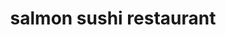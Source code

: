 ---
layout: place
title: "salmon sushi restaurant"
permalink: /new-york/staten-island/salmon-sushi-restaurant.html
stateAbbr: NY
stateName: New York
cityName: Staten Island
seo:
  name: "salmon sushi restaurant"
  type: Restaurant
  links: null
description: "salmon sushi restaurant serves delicious sushi in Staten Island, New York. Try fresh Japanese dishes for a great dining experience. "
place_id: ChIJtfFjmHJPwokRE4a9GAN1_fE
photos:
  - name: >-
      places/ChIJtfFjmHJPwokRE4a9GAN1_fE/photos/AeeoHcIFB7gqkt0ne20QnMft7zHhySenYifcbmy5KBj_pGkXw_yKrJ7ZPVJj82aUgwPeHtgWt7w8hNM9D2BV01yu4ZPl5JjEUHnRr4wnZv0CvpXYWovFGe6tkf1YsPp1TP7RC9-5dCLP_h-o1SP0H3VyuSxckfJkVDDOFdB3cJISjF4e80KvvgEVYFaSPqOpWzSTsA4S0Uae1Kp5x9FvZbJMvL2cYvKSXGmc0IQbE-gE5weuq57Mhu1lZnBeiYPGuIyMSQEaxPMbC5cu9mqGcsp8pidUfpArxbJBsKLHK0l9HWe_XN1i6R-9y20iMEosegNrkvKvyHLMD1CU9kSzmfmHQhDogu_setXrv9rmYmCj02DjHscdRvNBIKnlKu-2AZrs3kLtnbUcUSebZ_6BS755iPrjemGKtFwJn21mWhx_4iPsRAY
    widthPx: 3264
    heightPx: 1836
    authorAttributions:
      - displayName: Shady Mesiha
        uri: https://maps.google.com/maps/contrib/115900151139317936286
        photoUri: >-
          https://lh3.googleusercontent.com/a/ACg8ocLAmLP8EwxyPVX9a4FgK6Zp-ogbgx1-ejO5cxPDdLjgUNo9vg=s100-p-k-no-mo
    flagContentUri: >-
      https://www.google.com/local/imagery/report/?cb_client=maps_api_places.places_api&image_key=!1e10!2sCIHM0ogKEICAgIDk5vutywE&hl=en-US
    googleMapsUri: >-
      https://www.google.com/maps/place//data=!3m4!1e2!3m2!1sCIHM0ogKEICAgIDk5vutywE!2e10!4m2!3m1!1s0x89c24f729863f1b5:0xf1fd750318bd8613
  - name: >-
      places/ChIJtfFjmHJPwokRE4a9GAN1_fE/photos/AeeoHcJSBfSR4w4LdPr3aBB9u_wXE0sIDgeENP-IWk64Da4s1vq5aHgfTRch6AhKjnxNZnZeg8FreeTAQg8OI0TPc0lLTyJtlxzb9OKEb9vHTeMcvvwg2tALR1PZcFzalzo2i5MqbVeidxOtFLHBlzVj9NGQe_6QnkkgcfSsx2T-MnxhjZnhPgPEIz_RPDnSnCA7wr8efu0_fE634PeZ31DB29dDSQOS6IWBnJ8y5rwtKLhh9bX2BkmuICkF0pJWrqpY-IwCFTmYOGb3Td_UuzYOeB6Jq0CgGdTLUWaE9rYJV9N8VA
    widthPx: 800
    heightPx: 500
    authorAttributions:
      - displayName: OMG Juice Bar & Grill
        uri: https://maps.google.com/maps/contrib/102017401666555550662
        photoUri: >-
          https://lh3.googleusercontent.com/a-/ALV-UjUY5RCbwJJyVwJ9hqTMsgA7BjBAbsRYMN36zMOgbNYXrFnvku_5=s100-p-k-no-mo
    flagContentUri: >-
      https://www.google.com/local/imagery/report/?cb_client=maps_api_places.places_api&image_key=!1e10!2sAF1QipNhw5rcUm5VLxwAm2T0GHut9Qm_DSY2yt5bP5wq&hl=en-US
    googleMapsUri: >-
      https://www.google.com/maps/place//data=!3m4!1e2!3m2!1sAF1QipNhw5rcUm5VLxwAm2T0GHut9Qm_DSY2yt5bP5wq!2e10!4m2!3m1!1s0x89c24f729863f1b5:0xf1fd750318bd8613
  - name: >-
      places/ChIJtfFjmHJPwokRE4a9GAN1_fE/photos/AeeoHcLj4A09_TOhqCHnIbHgzV4-Lp8XjkesvPsXGbN4Psy3XRRareAPAz9wHtrvsGjpjk4iAD8IEYpFv3yBri80XXIgSza6619h0I80Xy6c4Odg6a9-Y3nOvrMKgVVA716RVYegicF-F2ugRByuW9u3mUBHlZq5BXFfVsdsQ1pSjWt4VR5H2vlByWwsoK9-6SToGzo7ez4Zr52ts_a5sVC3Tm9lVNguJQ9VePsf1shOv3IkjPopBOQ654GPKQ_F3c5HJAoLV4BFxhdie9n6YIgZd13NKKG88aIh7H1l2HRlNccjslz952jg5ALpQDkn8oOke4-1ZTkP4E7974KV7q7Pja0hUzLZmFJX5lJb9pQz-Am-LKtZFG2XJlh3Ze814YcYRMmsOqQjp5Omf16Bl8ZBg5BUcc1cr4P5ua-R_ZkGt_HZF_KD
    widthPx: 3024
    heightPx: 4032
    authorAttributions:
      - displayName: Ross
        uri: https://maps.google.com/maps/contrib/112800053869162446708
        photoUri: >-
          https://lh3.googleusercontent.com/a-/ALV-UjV-ULexZES-x5c9vmSDZP03x2L6bEi8RQya4_7mw6ZHGU2nfcM=s100-p-k-no-mo
    flagContentUri: >-
      https://www.google.com/local/imagery/report/?cb_client=maps_api_places.places_api&image_key=!1e10!2sCIHM0ogKEICAgIC3gLeqggE&hl=en-US
    googleMapsUri: >-
      https://www.google.com/maps/place//data=!3m4!1e2!3m2!1sCIHM0ogKEICAgIC3gLeqggE!2e10!4m2!3m1!1s0x89c24f729863f1b5:0xf1fd750318bd8613
  - name: >-
      places/ChIJtfFjmHJPwokRE4a9GAN1_fE/photos/AeeoHcLmYxnP7_ZyFpZUv5xPLRFJfwAgIon1IJXQnX3EYxLZINxxCpWhC0EUpANqkoNJh7tBAUnWH0JomWboOzbtGftSsimGYstiz6agKuXfFRVwbPnQUuOpzYvf58UOjlp7W8kyI3VMPGHHA37xyoOci51fow9vC2qugeRz_fQNM0xX0wbkCkXO4DkMTE05TjLTTgWATr8uxkEhyw-26PMeQ5hxJ4jHhX6H-vVJTUBLTSg9JyNciPB1SFbpGDnXApu7LlqZ4n219PGXqmpBCIj274eGqb_4n3WxC0e_QwofDKA83srrPTzjxNTCwIdbGZ4UNtVtuCUjvmNHVz__JnR_VtIfkiginISSqcogocQ37lfnugmEMxKfWXdOOOCulD5SE1o8vA4V7F1nJbDZjMmXiCzZG6ZD4xcQf4lJdpxXzGQ
    widthPx: 4032
    heightPx: 3024
    authorAttributions:
      - displayName: Roberto Puac
        uri: https://maps.google.com/maps/contrib/114616040827027699068
        photoUri: >-
          https://lh3.googleusercontent.com/a/ACg8ocJsetwFcjhYdQajax2tR_x3q_saESQ4OdO6qFbr9ZGqYHLAug=s100-p-k-no-mo
    flagContentUri: >-
      https://www.google.com/local/imagery/report/?cb_client=maps_api_places.places_api&image_key=!1e10!2sCIHM0ogKEICAgID945OzRg&hl=en-US
    googleMapsUri: >-
      https://www.google.com/maps/place//data=!3m4!1e2!3m2!1sCIHM0ogKEICAgID945OzRg!2e10!4m2!3m1!1s0x89c24f729863f1b5:0xf1fd750318bd8613
  - name: >-
      places/ChIJtfFjmHJPwokRE4a9GAN1_fE/photos/AeeoHcIa1NJSwmmjjsi386nu-MD4pOdQIflBM9bi10BLSpPXB8bUG5PeFfNfg7FIOP-gEiNMDA_T1ELdle6VtDWTvybjwPWMampIa6xCQ_RquuuhCGw0AHZGHCHs8e72f2a0-to-acOS3cISIsrlrEze2JquUNLfQgdx9cqUc7LmWUpSzrotI5xbFUkq6FOe2ywKRytfCiqeAkTHRbxRHgCrRsxQOoHRQq7TK9F5H2Mn-JwGYGuBP3loAVAMRYiq-MeAG8Ayg4GAXNwYeYOYbmfXp0-OLLg3Jc3DkRxpZbHSZkwu12RVPjk4Z5bNEbmNVoZYhn-nsjPWeA0CFrgvxSy0i7cHnmG9qXmMuTILKA0G43VnnDb1zXwBpysbjk_5gxk4haYyVRSnPAKaEZIAwPG0GXyMdDAtnXHaWejsDjevaPetrK8
    widthPx: 3024
    heightPx: 4032
    authorAttributions:
      - displayName: Mandy Wang
        uri: https://maps.google.com/maps/contrib/107130811993006199623
        photoUri: >-
          https://lh3.googleusercontent.com/a/ACg8ocLwiSSAngZIK9-FGeveESWsa-Z3RO3l8CzpDGuboAVWjBv_bg=s100-p-k-no-mo
    flagContentUri: >-
      https://www.google.com/local/imagery/report/?cb_client=maps_api_places.places_api&image_key=!1e10!2sCIHM0ogKEICAgIDehsv8_gE&hl=en-US
    googleMapsUri: >-
      https://www.google.com/maps/place//data=!3m4!1e2!3m2!1sCIHM0ogKEICAgIDehsv8_gE!2e10!4m2!3m1!1s0x89c24f729863f1b5:0xf1fd750318bd8613
  - name: >-
      places/ChIJtfFjmHJPwokRE4a9GAN1_fE/photos/AeeoHcI0wvVjrsWIdXRNdA2Qd6_y7746m_xL6aHizkYu2LsHuBnzI2GLEIQg3r7uZn4AOncH8uq9JW7sTbvCT3iO6XBQq9V1AyIi20zEOSOiBFSXOj3SJFRiSdHkVlT0yjdHA0AcIF5Ru3Hm3N0Fdlz2vKfx79kMRjyUjoAlTVZ21Lx0E1jVUOchoyb8eTNMB-R7o9pSpkqAjXT5dun3jFqG7ZyCSbJ1M3FqRpHBVcfhC195X78mmOf9W-Gh5ZNZAfZFnDZzNbK-HdZnvD5jI6crKRIK0n4ltqqTXICsVP4pMK6f9xOYcUaVOD7LfBrHZDEXbfDR0aUuG0JK3u2INh8R2UoCUK95tJo8ZJLzxwu9oDbhvtcyT0bT19kUyLt1eSSPBVGZYgoBweEudtlQN2iJk_22fcLnFEctGQQt61ucPpBtmH0
    widthPx: 3024
    heightPx: 4032
    authorAttributions:
      - displayName: J. B.
        uri: https://maps.google.com/maps/contrib/107204877750885066011
        photoUri: >-
          https://lh3.googleusercontent.com/a/ACg8ocK1d9j8exU4Xl2yVKM16A9YwgKZPilo81GNMf5Hi7_hD_JObw41=s100-p-k-no-mo
    flagContentUri: >-
      https://www.google.com/local/imagery/report/?cb_client=maps_api_places.places_api&image_key=!1e10!2sCIHM0ogKEICAgIDmru_3qwE&hl=en-US
    googleMapsUri: >-
      https://www.google.com/maps/place//data=!3m4!1e2!3m2!1sCIHM0ogKEICAgIDmru_3qwE!2e10!4m2!3m1!1s0x89c24f729863f1b5:0xf1fd750318bd8613
  - name: >-
      places/ChIJtfFjmHJPwokRE4a9GAN1_fE/photos/AeeoHcJAWRKrxNonHqjPE1Rrk_27x3JJIw1tXPFJlFH8_Nc4gvXHHEqsetPLHsgY9uq9GV2j4VbJw_R7soza5fk5XHjUc80jU3NhiWQWtMoJTOtjQ6hHhIlAcD_lgk_JrbjUna_4Va03nko-vfecu02z5Hp_mJqmL_8TrtCPkeB7wiDfln-YCe2vKPQK_pu2lfl2iouIAdlXB5RIL1JyK9pi1nCZZjBiK-L4PZQi_cnZM-vHc6uljrRmjWZ1-jBZUdwZxvLMRxR2yfFXtT_vm4D1VGkfFnnP_7REpIBxS6ftcuGtUS4yXu7XGuXKvvDWDW6ikoKVoCc2WvHqQeoG4PneVSpD7CBeuHJgMoEMz8QyX_3D63EwvLI3SVqVebIjp9bNTewDKIpLhJarIFuA_NVL7YRPW_XLPzljuMXWt71r_2H7Zlrx
    widthPx: 1175
    heightPx: 882
    authorAttributions:
      - displayName: Bernie Alvarez
        uri: https://maps.google.com/maps/contrib/110757331685734349635
        photoUri: >-
          https://lh3.googleusercontent.com/a-/ALV-UjXUqINmhLkbjl-3FFtayL7MJPs13Vx9v_3zsLvFU--q9SY5Sv6r=s100-p-k-no-mo
    flagContentUri: >-
      https://www.google.com/local/imagery/report/?cb_client=maps_api_places.places_api&image_key=!1e10!2sCIHM0ogKEICAgICuiZ_j3wE&hl=en-US
    googleMapsUri: >-
      https://www.google.com/maps/place//data=!3m4!1e2!3m2!1sCIHM0ogKEICAgICuiZ_j3wE!2e10!4m2!3m1!1s0x89c24f729863f1b5:0xf1fd750318bd8613
  - name: >-
      places/ChIJtfFjmHJPwokRE4a9GAN1_fE/photos/AeeoHcJsE8pSF-EkzpMUgkhR1uemqFveZtYAYx4vtmPiOM9N2Y5jf_3rCzyM3bOeQw58fFtMDudkBLbfCkYPQEYHAfx4rrDous_Aa2-xOpOKf2mRPWffgP9N1XrOgkH1EdZDQs8YFSsoejdY682gG5mqVS_3jyM_6mPWVPPnBOiwKSdwPtDkjl3h3Cpa8yaQGLn0rMO0Q5wfFnt6W1Oouqawd-yMdwGlb6FLxqExoyAYoOcS0kYGfTdAQoApbDxhFwfljI3_PRjUpLyBOWsEgGBY2Gi2eeslW5O11h3_uPEv7FXbcxcKOUMQC3GuiaM4vSqBuExE0F_nn_6qfUReXa7RLfKW0qG4UJq-_UQVbw8tdo_iZoWTfXb2Bo9FVe0INsTRD8Re4wGqrAE4fQEEVsjWtxBSp-wWMwm5sFA_YU17Q2x58QjV
    widthPx: 1276
    heightPx: 1702
    authorAttributions:
      - displayName: SALMON SUSHI
        uri: https://maps.google.com/maps/contrib/110893507706768445725
        photoUri: >-
          https://lh3.googleusercontent.com/a-/ALV-UjWARRzdpobCF5z8a-2azLp_aJDEkF894Vo5Fza2PnMEo9_PC6Y=s100-p-k-no-mo
    flagContentUri: >-
      https://www.google.com/local/imagery/report/?cb_client=maps_api_places.places_api&image_key=!1e10!2sCIHM0ogKEICAgIDmnb_y0AE&hl=en-US
    googleMapsUri: >-
      https://www.google.com/maps/place//data=!3m4!1e2!3m2!1sCIHM0ogKEICAgIDmnb_y0AE!2e10!4m2!3m1!1s0x89c24f729863f1b5:0xf1fd750318bd8613
  - name: >-
      places/ChIJtfFjmHJPwokRE4a9GAN1_fE/photos/AeeoHcKoER4EsvIx8kdtPNEtzwvpJe2n-VA7YqoEi9YnxpRhVtLVsDcHjXUIeB8yn3yXFiqStU-CFqaXSjisjgArbTWzRQRdsN_-8npFaEG4jWLDArEtiTapXZVf2yWsSa8-5isWd7-z9881CIEriXB5aiyly31aZ49kcjG0fzMGhT8pSEUUxTkEMbHRYitfPkWF5L2PsbYkfIeUB0DunRk7NqARjwVnN0EGI2vjgOO1O_vcgalJRzYDgU-Mrlg6TCe01SWT5-u7xvFNKIDRjFj4hyboqUPQ98As-Tex2AQazwCWsg
    widthPx: 3024
    heightPx: 4032
    authorAttributions:
      - displayName: salmon sushi restaurant
        uri: https://maps.google.com/maps/contrib/113082357703417845880
        photoUri: >-
          https://lh3.googleusercontent.com/a/ACg8ocJaIKlFhTLfy0tXWA6XXAR5CyzkARJqR8pfev96A5lAfRDekA=s100-p-k-no-mo
    flagContentUri: >-
      https://www.google.com/local/imagery/report/?cb_client=maps_api_places.places_api&image_key=!1e10!2sAF1QipMLpfPbrLESNvl_WwnZuaAzgHRufydmwGJtrLfD&hl=en-US
    googleMapsUri: >-
      https://www.google.com/maps/place//data=!3m4!1e2!3m2!1sAF1QipMLpfPbrLESNvl_WwnZuaAzgHRufydmwGJtrLfD!2e10!4m2!3m1!1s0x89c24f729863f1b5:0xf1fd750318bd8613
  - name: >-
      places/ChIJtfFjmHJPwokRE4a9GAN1_fE/photos/AeeoHcKJ9Q_sMS8clhHIRVYzeSaACIT8cP08bTX9rkHaGhY1MAjep3sdpQmUXvnQ10Cvg3n55w2R6PWjsu1rfzWxPqFqjhwBxI5vUttm6C_BSWcXYMUrblIA0yGRiWO5AF7C6pEj-SOqnxSwUlpw12FEellJgCF1s0I3oouQ_S3K5dKEw3v7o1GwLNhEAaqG44vikughl16hht1h47Px8aiRb3_5au00m57EIlqH_sMparkN7hxVK2_4AfcHm51urAgEDaT185Phwegs2Geg0xIE5Sc52q_n1MsyNJkvRSJULKuUwtWnGlmsqwScYriGyvCdyOtvCPy7z6PkE_pgHgF3HAgjRtTXgwD0nGa0pENAnhxK-Vzwd5AJjfEkZWIucQIbQk2txXtR0sze_tsvmfBS4BQVx38ZT6_wEXdcl0GNnm-YhpI6
    widthPx: 2084
    heightPx: 4624
    authorAttributions:
      - displayName: yuri King
        uri: https://maps.google.com/maps/contrib/118415812671139520903
        photoUri: >-
          https://lh3.googleusercontent.com/a-/ALV-UjViazJP1uueV3_7HPcCszddkWdTc-ky4xd6kEPkGAylhBtjH_V9Dw=s100-p-k-no-mo
    flagContentUri: >-
      https://www.google.com/local/imagery/report/?cb_client=maps_api_places.places_api&image_key=!1e10!2sCIHM0ogKEICAgICrwfHd5gE&hl=en-US
    googleMapsUri: >-
      https://www.google.com/maps/place//data=!3m4!1e2!3m2!1sCIHM0ogKEICAgICrwfHd5gE!2e10!4m2!3m1!1s0x89c24f729863f1b5:0xf1fd750318bd8613
address: 1077 Bay St, Staten Island, NY 10305, USA
street: 1077 Bay St
city: Staten Island
state: NY
zip: '10305'
country: USA
neighborhood: Rosebank
latitude: '40.617220'
longitude: '-74.067419'
accessibility_options:
  wheelchairAccessibleParking: false
  wheelchairAccessibleEntrance: true
business_status: OPERATIONAL
name: salmon sushi restaurant
google_maps_links:
  directionsUri: >-
    https://www.google.com/maps/dir//''/data=!4m7!4m6!1m1!4e2!1m2!1m1!1s0x89c24f729863f1b5:0xf1fd750318bd8613!3e0
  placeUri: https://maps.google.com/?cid=17437221988408854035
  writeAReviewUri: >-
    https://www.google.com/maps/place//data=!4m3!3m2!1s0x89c24f729863f1b5:0xf1fd750318bd8613!12e1
  reviewsUri: >-
    https://www.google.com/maps/place//data=!4m4!3m3!1s0x89c24f729863f1b5:0xf1fd750318bd8613!9m1!1b1
  photosUri: >-
    https://www.google.com/maps/place//data=!4m3!3m2!1s0x89c24f729863f1b5:0xf1fd750318bd8613!10e5
primary_type: Sushi Restaurant
opening_hours:
  regular: null
  current: null
secondary_opening_hours:
  regular:
    weekdayDescriptions: null
    type: null
  current:
    weekdayDescriptions: null
    type: null
phone: null
price_level: null
price_range: null
rating: null
rating_count: 0
website: null
reviews: null
parking_options: null
payment_options: null
allow_dogs: null
curbside_pickup: null
delivery: null
dine_in: null
good_for_children: null
good_for_groups: null
good_for_sports: null
live_music: null
menu_for_children: null
outdoor_seating: null
reservable: null
restroom: null
serves_beer: null
serves_breakfast: null
serves_brunch: null
serves_cocktails: null
serves_coffee: null
serves_dinner: null
serves_dessert: null
serves_lunch: null
serves_vegetarian_food: null
serves_wine: null
takeout: null
summary: null

---